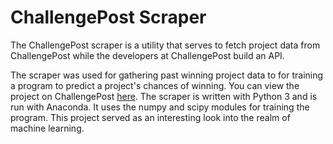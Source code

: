 # ChallengePost Scraper

The ChallengePost scraper is a utility that serves to fetch project data from ChallengePost while the developers at ChallengePost build an API.

The scraper was used for gathering past winning project data to for training a program to predict a project's chances of winning. You can view the project on ChallengePost [here](http://challengepost.com/software/paradox-calculator). The scraper is written with Python 3 and is run with Anaconda. It uses the numpy and scipy modules for training the program. This project served as an interesting look into the realm of machine learning.
